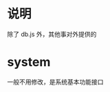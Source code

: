 <!--
 * @Author: ningbo.kang
 * @Date: 2019-11-29 15:04:15
 * @LastEditors: ningbo.kang
 * @LastEditTime: 2019-11-29 15:08:58
 * @FilePath: /template/src/api/README.md
 * @Description: 描述，
 -->

# 说明

除了 db.js 外，其他事对外提供的

# system

一般不用修改，是系统基本功能接口
